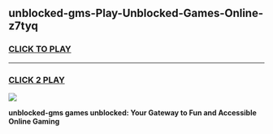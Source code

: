 
## unblocked-gms-Play-Unblocked-Games-Online-z7tyq
<h3>
<a href="https://premium76.site?title=unblocked-gms&ref=25A">CLICK TO PLAY</a></h3>
<hr>

<h3>
<a href="https://premium76.site?title=unblocked-gms&ref=25A">CLICK 2 PLAY</a>
  
</h3>

<a href="https://premium76.site?title=unblocked-gms&ref=25A"><img src="https://clearcache.store/games.png"></a>


**unblocked-gms games unblocked: Your Gateway to Fun and Accessible Online Gaming**
